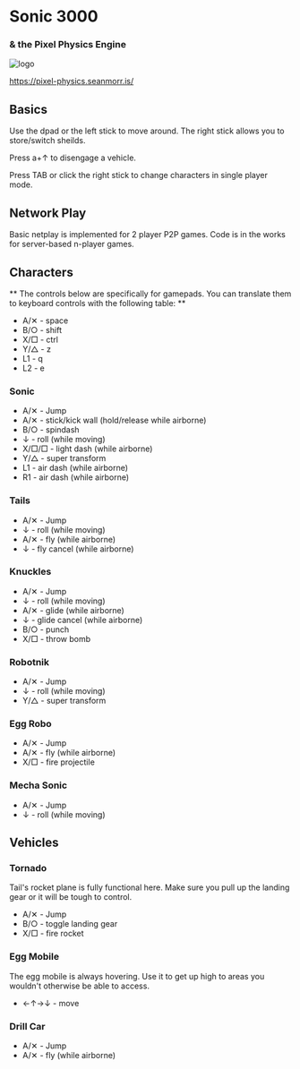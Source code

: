 # Sonic 3000
### & the Pixel Physics Engine

![logo](https://pixel-physics.seanmorr.is/icons/app-256.png)

https://pixel-physics.seanmorr.is/

## Basics

Use the dpad or the left stick to move around. The right stick allows you to store/switch sheilds.

Press a+↑ to disengage a vehicle.

Press TAB or click the right stick to change characters in single player mode.

## Network Play

Basic netplay is implemented for 2 player P2P games. Code is in the works for server-based n-player games.

## Characters

** The controls below are specifically for gamepads. You can translate them to keyboard controls with the following table: **

* A/✕ - space
* B/○ - shift
* X/□ - ctrl
* Y/△ - z
* L1 - q
* L2 - e

### Sonic

* A/✕ - Jump
* A/✕ - stick/kick wall (hold/release while airborne)
* B/○  - spindash
* ↓ - roll (while moving)
* X/□/□ - light dash (while airborne)
* Y/△ - super transform
* L1 - air dash (while airborne)
* R1 - air dash (while airborne)

### Tails

* A/✕ - Jump
* ↓ - roll (while moving)
* A/✕ - fly (while airborne)
* ↓ - fly cancel (while airborne)

### Knuckles

* A/✕ - Jump
* ↓ - roll (while moving)
* A/✕ - glide (while airborne)
* ↓ - glide cancel (while airborne)
* B/○  - punch
* X/□ - throw bomb

### Robotnik

* A/✕ - Jump
* ↓ - roll (while moving)
* Y/△ - super transform

### Egg Robo

* A/✕ - Jump
* A/✕ - fly (while airborne)
* X/□ - fire projectile

### Mecha Sonic

* A/✕ - Jump
* ↓ - roll (while moving)

## Vehicles

### Tornado

Tail's rocket plane is fully functional here. Make sure you pull up the landing gear or it will be tough to control.

* A/✕ - Jump
* B/○  - toggle landing gear
* X/□ - fire rocket

### Egg Mobile

The egg mobile is always hovering. Use it to get up high to areas you wouldn't otherwise be able to access.

* ←↑→↓ - move

### Drill Car

* A/✕ - Jump
* A/✕ - fly (while airborne)
